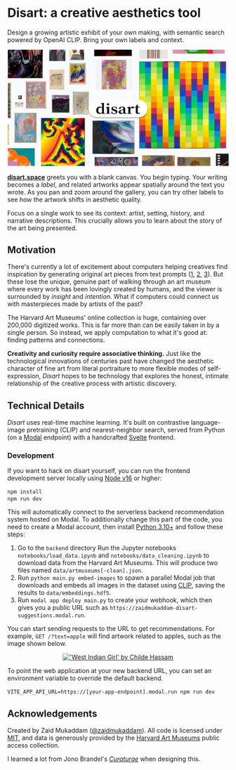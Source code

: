 # Disart: a creative aesthetics tool

Design a growing artistic exhibit of your own making, with semantic search
powered by OpenAI CLIP. Bring your own labels and context.

[![disart cover image](./public/assets/social-image.jpg)](https://disart.space)

**[disart.space](https://disart.space)** greets you with a blank canvas. You begin
typing. Your writing becomes a _label_, and related artworks appear spatially
around the text you wrote. As you pan and zoom around the gallery, you can try
other labels to see how the artwork shifts in aesthetic quality.

Focus on a single work to see its context: artist, setting, history, and
narrative descriptions. This crucially allows you to learn about the story of
the art being presented.

## Motivation

There's currently a lot of excitement about computers helping creatives find
inspiration by generating original art pieces from text prompts
([1](https://openai.com/dall-e-2/), [2](https://www.midjourney.com/),
[3](https://stability.ai/blog/stable-diffusion-public-release)). But these lose
the unique, genuine part of walking through an art museum where every work has
been lovingly created by humans, and the viewer is surrounded by _insight_ and
_intention_. What if computers could connect us with masterpieces made by
artists of the past?

The Harvard Art Museums' online collection is huge, containing over 200,000
digitized works. This is far more than can be easily taken in by a single
person. So instead, we apply computation to what it's good at: finding patterns
and connections.

**Creativity and curiosity require associative thinking.** Just like the
technological innovations of centuries past have changed the aesthetic character
of fine art from literal portraiture to more flexible modes of self-expression,
_Disart_ hopes to be technology that explores the honest, intimate relationship
of the creative process with artistic discovery.

## Technical Details

_Disart_ uses real-time machine learning. It's built on contrastive
language-image pretraining (CLIP) and nearest-neighbor search, served from
Python (on a [Modal](https://modal.com/) endpoint) with a handcrafted
[Svelte](https://svelte.dev/) frontend.

### Development

If you want to hack on disart yourself, you can run the frontend development
server locally using [Node v16](https://nodejs.org/) or higher:

```shell
npm install
npm run dev
```

This will automatically connect to the serverless backend recommendation system
hosted on Modal. To additionally change this part of the code, you need to
create a Modal account, then install [Python 3.10+](https://www.python.org/) and
follow these steps:

1. Go to the `backend` directory Run the Jupyter notebooks `notebooks/load_data.ipynb` and
   `notebooks/data_cleaning.ipynb` to download data from the Harvard Art
   Museums. This will produce two files named `data/artmuseums[-clean].json`.
2. Run `python main.py embed-images` to spawn a parallel Modal job that
   downloads and embeds all images in the dataset using
   [CLIP](https://openai.com/blog/clip/), saving the results to
   `data/embeddings.hdf5`.
3. Run `modal app deploy main.py` to create your webhook, which then gives you a
   public URL such as `https://zaidmukaddam-disart-suggestions.modal.run`.

You can start sending requests to the URL to get recommendations. For example,
`GET /?text=apple` will find artwork related to apples, such as the image shown
below.

<p align="center">
<a href="https://harvardartmuseums.org/collections/object/230725">
<img src="https://nrs.harvard.edu/urn-3:HUAM:756527" alt="'West Indian Girl' by Childe Hassam" width="600">
</a>
</p>

To point the web application at your new backend URL, you can set an environment
variable to override the default backend.

```shell
VITE_APP_API_URL=https://[your-app-endpoint].modal.run npm run dev
```

## Acknowledgements

Created by Zaid Mukaddam ([@zaidmukaddam](https://twitter.com/zaidmukaddam)). All code is licensed
under [MIT](LICENSE), and data is generously provided by the
[Harvard Art Museums](https://www.harvardartmuseums.org/) public access collection.

I learned a lot from Jono Brandel's [_Curaturae_](https://curaturae.com/) when
designing this.
